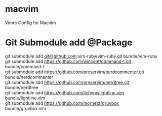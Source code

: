# macvim
Vimrc Config for Macvim

# Git Submodule add @Package
git submodule add git@github.com:vim-ruby/vim-ruby.git bundle/vim-ruby <br />
git submodule add https://github.com/wincent/command-t.git bundle/command-t <br />
git submodule add https://github.com/preservim/nerdcommenter.git bundle/nerdcommenter <br />
git submodule add https://github.com/preservim/nerdtree.git bundle/nerdtree <br />
git submodule add https://github.com/itchyny/lightline.vim bundle/lightline.vim <br />
git submodule add https://github.com/morhetz/gruvbox bundle/gruvbox.vim <br />

